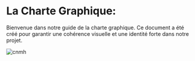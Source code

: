 # La Charte Graphique:

Bienvenue dans notre guide de la charte graphique. Ce document a été créé pour garantir une cohérence visuelle et une identité forte dans notre projet.

<img src="/imagelogocnmh.jpg" alt="cnmh">




